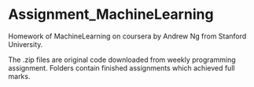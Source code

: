 # Assignment_MachineLearning

Homework of MachineLearning on coursera by Andrew Ng from Stanford University.

The .zip files are original code downloaded from weekly programming assignment. Folders contain finished assignments which achieved full marks.
